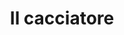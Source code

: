 ---
layout: post
title: Il cacciatore
director: Michael Cimino
year: 1978
cover: https://images.mubicdn.net/images/film/1571/cache-32064-1601467713/image-w1280.jpg
imdb_id: tt0077416
---